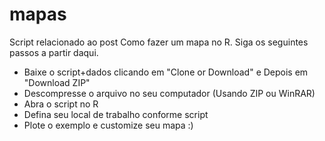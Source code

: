 # mapas
Script relacionado ao post Como fazer um mapa no R. Siga os seguintes passos a partir daqui.

* Baixe o script+dados clicando em "Clone or Download" e Depois em "Download ZIP"
* Descompresse o arquivo no seu computador (Usando ZIP ou WinRAR)
* Abra o script no R
* Defina seu local de trabalho conforme script
* Plote o exemplo e customize seu mapa :)


